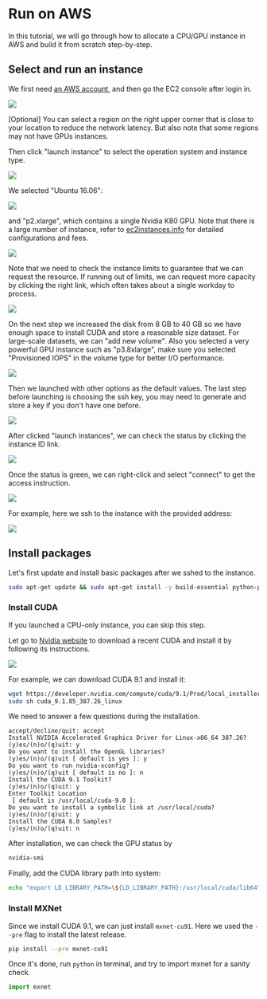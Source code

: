 # Run on AWS

In this tutorial, we will go through how to allocate a CPU/GPU
instance in AWS and build it from scratch step-by-step.

## Select and run an instance

We first need [an AWS account](https://aws.amazon.com/), and then go the EC2 console
after login in.

![](img/aws.png)

[Optional] You can select a region on the right upper corner that is close to
your location to reduce the network latency. But also note that some regions may
not have GPUs instances.

Then click "launch instance" to select the operation system and instance type.

![](img/ec2.png)

We selected "Ubuntu 16.06":

![](img/os.png)

and "p2.xlarge", which contains a single Nvidia K80 GPU. Note that there is a
large number of instance, refer to
[ec2instances.info](http://www.ec2instances.info/) for detailed configurations
and fees.

![](img/p2x.png)

Note that we need to check the instance limits to guarantee that we can request
the resource. If running out of limits, we can request more capacity by clicking
the right link, which often takes about a single workday to process.

![](img/limits.png)


On the next step we increased the disk from 8 GB to 40 GB so we have enough
space to install CUDA and store a reasonable size dataset. For large-scale
datasets, we can "add new volume". Also you selected a very powerful GPU
instance such as "p3.8xlarge", make sure you selected "Provisioned IOPS" in the
volume type for better I/O performance.

![](img/disk.png)

Then we launched with other options as the default values. The last step before
launching is choosing the ssh key, you may need to generate and store a key if
you don't have one before.

![](img/keypair.png)

After clicked "launch instances", we can check the status by clicking the
instance ID link.

![](img/launching.png)

Once the status is green, we can right-click and select "connect" to get the access instruction.

![](img/connect.png)

For example, here we ssh to the instance with the provided address:

![](img/ssh.png)

## Install packages

Let's first update and install basic packages after we sshed to the instance.


```bash
sudo apt-get update && sudo apt-get install -y build-essential python-pip
```

### Install CUDA

If you launched a CPU-only instance, you can skip this step.

Let go to [Nvidia website](https://developer.nvidia.com/cuda-downloads) to download a recent CUDA and install it by following
its instructions.

![](img/cuda.png)


For example, we can download CUDA 9.1 and install it:

```bash
wget https://developer.nvidia.com/compute/cuda/9.1/Prod/local_installers/cuda_9.1.85_387.26_linux
sudo sh cuda_9.1.85_387.26_linux
```


We need to answer a few questions during the installation.

```
accept/decline/quit: accept
Install NVIDIA Accelerated Graphics Driver for Linux-x86_64 387.26?
(y)es/(n)o/(q)uit: y
Do you want to install the OpenGL libraries?
(y)es/(n)o/(q)uit [ default is yes ]: y
Do you want to run nvidia-xconfig?
(y)es/(n)o/(q)uit [ default is no ]: n
Install the CUDA 9.1 Toolkit?
(y)es/(n)o/(q)uit: y
Enter Toolkit Location
 [ default is /usr/local/cuda-9.0 ]:
Do you want to install a symbolic link at /usr/local/cuda?
(y)es/(n)o/(q)uit: y
Install the CUDA 8.0 Samples?
(y)es/(n)o/(q)uit: n
```

After installation, we can check the GPU status by


```bash
nvidia-smi
```

Finally, add the CUDA library path into system:

```bash
echo "export LD_LIBRARY_PATH=\${LD_LIBRARY_PATH}:/usr/local/cuda/lib64" >>.bashrc
```

### Install MXNet

Since we install CUDA 9.1, we can just install `mxnet-cu91`. Here we used the
`--pre` flag to install the latest release.

```bash
pip install --pre mxnet-cu91
```

Once it's done, run `python` in terminal, and try to import mxnet for a sanity check.

```python
import mxnet
```
